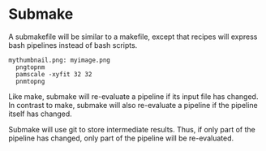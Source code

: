 Submake
=======

A submakefile will be similar to a makefile, except that recipes will express bash pipelines instead of bash scripts.

    mythumbnail.png: myimage.png
      pngtopnm
      pamscale -xyfit 32 32
      pnmtopng

Like make, submake will re-evaluate a pipeline if its input file has changed. In contrast to make, submake will also re-evaluate a pipeline if the pipeline itself has changed.

Submake will use git to store intermediate results. Thus, if only part of the pipeline has changed, only part of the pipeline will be re-evaluated.
